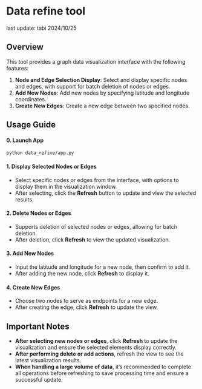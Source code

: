 # Data refine tool
last update: tabi 2024/10/25

## Overview

This tool provides a graph data visualization interface with the following features:

1. **Node and Edge Selection Display**: Select and display specific nodes and edges, with support for batch deletion of nodes or edges.
2. **Add New Nodes**: Add new nodes by specifying latitude and longitude coordinates.
3. **Create New Edges**: Create a new edge between two specified nodes.

## Usage Guide

#### 0. Launch App
`python data_refine/app.py`

#### 1. Display Selected Nodes or Edges
   - Select specific nodes or edges from the interface, with options to display them in the visualization window.
   - After selecting, click the **Refresh** button to update and view the selected results.

#### 2. Delete Nodes or Edges
   - Supports deletion of selected nodes or edges, allowing for batch deletion.
   - After deletion, click **Refresh** to view the updated visualization.

#### 3. Add New Nodes
   - Input the latitude and longitude for a new node, then confirm to add it.
   - After adding the new node, click **Refresh** to display it.

#### 4. Create New Edges
   - Choose two nodes to serve as endpoints for a new edge.
   - After creating the edge, click **Refresh** to update the view.

## Important Notes

- **After selecting new nodes or edges**, click **Refresh** to update the visualization and ensure the selected elements display correctly.
- **After performing delete or add actions**, refresh the view to see the latest visualization results.
- **When handling a large volume of data**, it’s recommended to complete all operations before refreshing to save processing time and ensure a successful update.